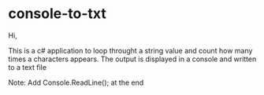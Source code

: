 # console-to-txt
Hi,

This is a c# application to loop throught a string value and count how many times a characters appears. 
The output is displayed in a console and written to a text file 

Note: Add Console.ReadLine(); at the end
